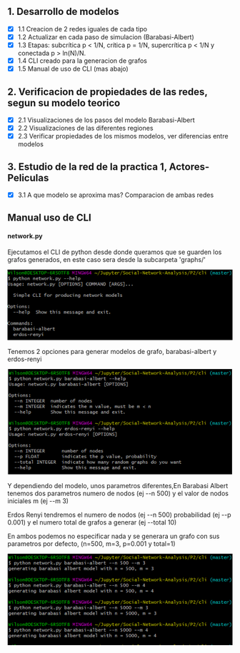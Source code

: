 ## 1. Desarrollo de modelos
- [x] 1.1 Creacion de 2 redes iguales de cada tipo
- [x] 1.2 Actualizar en cada paso de simulacion (Barabasi-Albert)
- [x] 1.3 Etapas: subcrítica p < 1/N, crítica p = 1/N, supercrítica p < 1/N y conectada p > ln(N)/N.
- [x] 1.4 CLI creado para la generacion de grafos
- [x] 1.5 Manual de uso de CLI (mas abajo)
## 2. Verificacion de propiedades de las redes, segun su modelo teorico
- [x] 2.1 Visualizaciones de los pasos del modelo Barabasi-Albert
- [x] 2.2 Visualizaciones de las diferentes regiones
- [x] 2.3 Verificar propiedades de los mismos modelos, ver diferencias entre modelos
## 3. Estudio de la red de la practica 1, Actores-Peliculas
- [x] 3.1 A que modelo se aproxima mas? Comparacion de ambas redes


## Manual uso de CLI
#### network.py
Ejecutamos el CLI de python desde donde queramos que se guarden los grafos generados, en este caso sera desde la subcarpeta 'graphs/'

![Network Help](img/networkHelp.PNG)

Tenemos 2 opciones para generar modelos de grafo, barabasi-albert y erdos-renyi

![](img/networkUsage.PNG)

Y dependiendo del modelo, unos parametros diferentes,En Barabasi Albert tenemos dos parametros numero de nodos (ej --n 500) y el valor de nodos iniciales m (ej --m 3)

Erdos Renyi tendremos el numero de nodos (ej --n 500) probabilidad (ej --p 0.001) y el numero total de grafos a generar (ej --total 10)

En ambos podemos no especificar nada y se generara un grafo con sus parametros por defecto, (n=500, m=3, p=0.001 y total=1)


![](img/generacionRedes.png)
